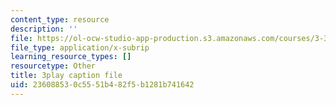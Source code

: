 ```yaml
---
content_type: resource
description: ''
file: https://ol-ocw-studio-app-production.s3.amazonaws.com/courses/3-320-atomistic-computer-modeling-of-materials-sma-5107-spring-2005/236088530c5551b482f5b1281b741642_U5SKba2lCuw.vtt
file_type: application/x-subrip
learning_resource_types: []
resourcetype: Other
title: 3play caption file
uid: 23608853-0c55-51b4-82f5-b1281b741642
---
```

